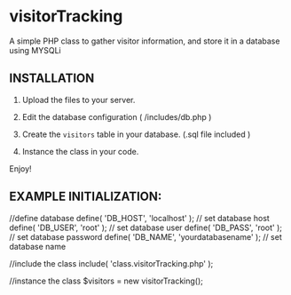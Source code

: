# visitorTracking
A simple PHP class to gather visitor information, and store it in a database using MYSQLi

INSTALLATION
------------------------------------------

1) Upload the files to your server. 

2) Edit the database configuration ( /includes/db.php ) 

3) Create the `visitors` table in your database. (.sql file included )

4) Instance the class in your code.

Enjoy!


EXAMPLE INITIALIZATION:
------------------------------------------

//define database
define( 'DB_HOST', 'localhost' );			// set database host
define( 'DB_USER', 'root' ); 				// set database user
define( 'DB_PASS', 'root' ); 				// set database password
define( 'DB_NAME', 'yourdatabasename' );	// set database name

//include the class
include( 'class.visitorTracking.php' );

//instance the class
$visitors = new visitorTracking();
